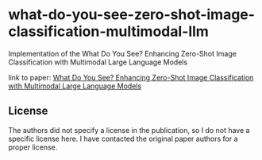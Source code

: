 # what-do-you-see-zero-shot-image-classification-multimodal-llm
Implementation of the What Do You See? Enhancing Zero-Shot Image Classification with Multimodal Large Language Models

link to paper: [What Do You See? Enhancing Zero-Shot Image Classification with Multimodal Large Language Models](https://arxiv.org/abs/2405.15668)

## License

The authors did not specify a license in the publication, so I do not have a specific license here. I have contacted the original paper authors for a proper license.
